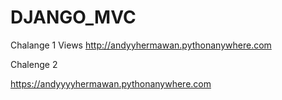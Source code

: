 # DJANGO_MVC

Chalange 1 Views
http://andyyhermawan.pythonanywhere.com

Chalenge 2

https://andyyyyhermawan.pythonanywhere.com
